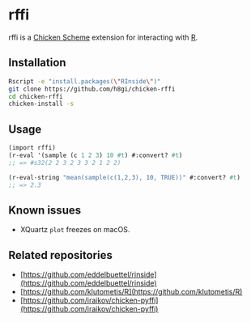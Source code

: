 # rffi

rffi is a [Chicken Scheme](https://www.call-cc.org/) extension for interacting with [R](https://www.r-project.org/).

## Installation

```bash
Rscript -e "install.packages(\"RInside\")"
git clone https://github.com/h8gi/chicken-rffi
cd chicken-rffi
chicken-install -s
```

## Usage

```scheme
(import rffi)
(r-eval '(sample (c 1 2 3) 10 #t) #:convert? #t)
;; => #s32(2 2 3 2 3 3 2 1 2 2)

(r-eval-string "mean(sample(c(1,2,3), 10, TRUE))" #:convert? #t)
;; => 2.3
```

## Known issues

- XQuartz `plot` freezes on macOS.

## Related repositories

- [https://github.com/eddelbuettel/rinside](https://github.com/eddelbuettel/rinside)
- [https://github.com/klutometis/R](https://github.com/klutometis/R)
- [https://github.com/iraikov/chicken-pyffi](https://github.com/iraikov/chicken-pyffi)
